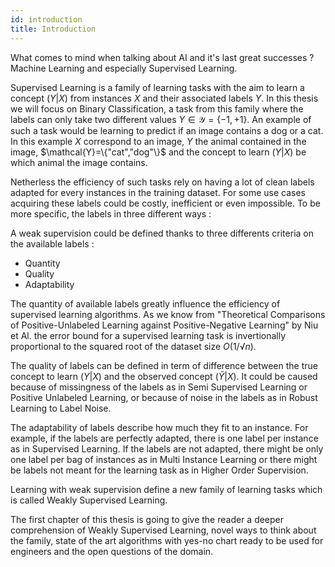 ```yaml
---
id: introduction
title: Introduction
---
```


What comes to mind when talking about AI and it's last great successes ? Machine Learning and especially Supervised Learning.

Supervised Learning is a family of learning tasks with the aim to learn a concept $(Y|X)$ from instances $X$ and their associated labels $Y$. In this thesis we will focus on Binary Classification, a task from this family where the labels can only take two different values $Y ∈ \mathcal{Y} = \{-1,+1\}$. An example of such a task would be learning to predict if an image contains a dog or a cat. In this example $X$ correspond to an image, $Y$ the animal contained in the image, $\mathcal{Y}=\{"cat","dog"\}$ and the concept to learn $(Y|X)$ be which animal the image contains.

Netherless the efficiency of such tasks rely on having a lot of clean labels adapted for every instances in the training dataset. For some use cases acquiring these labels could be costly, inefficient or even impossible. To be more specific, the labels in three different ways :

A weak supervision could be defined thanks to three differents criteria on the available labels :
* Quantity
* Quality
* Adaptability

The quantity of available labels greatly influence the efficiency of supervised learning algorithms. As we know from "Theoretical Comparisons of Positive-Unlabeled Learning against Positive-Negative Learning" by Niu et Al. the error bound for a supervised learning task is invertionally proportional to the squared root of the dataset size $O(1/√n)$.

The quality of labels can be defined in term of difference between the true concept to learn $(Y|X)$ and the observed concept $(\tilde{Y}|X)$. It could be caused because of missingness of the labels as in Semi Supervised Learning or Positive Unlabeled Learning, or because of noise in the labels as in Robust Learning to Label Noise.

The adaptability of labels describe how much they fit to an instance. For example, if the labels are perfectly adapted, there is one label per instance as in Supervised Learning. If the labels are not adapted, there might be only one label per bag of instances as in Multi Instance Learning or there might be labels not meant for the learning task as in Higher Order Supervision.

Learning with weak supervision define a new family of learning tasks which is called Weakly Supervised Learning.

The first chapter of this thesis is going to give the reader a deeper comprehension of Weakly Supervised Learning, novel ways to think about the family, state of the art algorithms with yes-no chart ready to be used for engineers and the open questions of the domain.